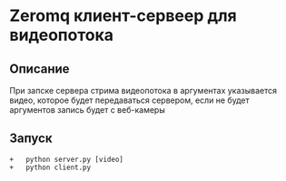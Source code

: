 # Zeromq клиент-сервеер для видеопотока #

## Описание ##
При запске сервера стрима видеопотока
  в аргументах указывается видео,
  которое будет передаваться сервером,
если не будет аргументов запись будет с  веб-камеры



## Запуск ##
    +   python server.py [video]
    +   python client.py










